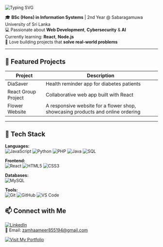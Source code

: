 ![Typing SVG](https://readme-typing-svg.herokuapp.com?size=28&color=B22222&font=Fira+Code&center=true&vCenter=true&width=1000&lines=Hi+there!💁‍♀️+I'm+Zamha+Ameer)

🎓 **BSc (Hons) in Information Systems** | 2nd Year @ Sabaragamuwa University of Sri Lanka  
💻 Passionate about **Web Development**, **Cybersecurity** & **AI**  
   Currently learning: **React**, **Node.js**  
🚀 Love building projects that **solve real-world problems**  

---

## 🔹 Featured Projects
| Project | Description |
|---------|-------------|
| DiaSaver | Health reminder app for diabetes patients |
| React Group Project | Collaborative web app built with React |
| Flower Website | A responsive website for a flower shop, showcasing products and online ordering |

---

## 🔹 Tech Stack
**Languages:**  
![JavaScript](https://img.shields.io/badge/JavaScript-F7DF1E?style=for-the-badge&logo=javascript&logoColor=black) 
![Python](https://img.shields.io/badge/Python-3776AB?style=for-the-badge&logo=python&logoColor=white) 
![PHP](https://img.shields.io/badge/PHP-777BB4?style=for-the-badge&logo=php&logoColor=white) 
![Java](https://img.shields.io/badge/Java-007396?style=for-the-badge&logo=java&logoColor=white) 
![SQL](https://img.shields.io/badge/SQL-4479A1?style=for-the-badge&logo=sql&logoColor=white)

**Frontend:**  
![React](https://img.shields.io/badge/React-61DAFB?style=for-the-badge&logo=react&logoColor=black) 
![HTML5](https://img.shields.io/badge/HTML5-E34F26?style=for-the-badge&logo=html5&logoColor=white) 
![CSS3](https://img.shields.io/badge/CSS3-1572B6?style=for-the-badge&logo=css3&logoColor=white)

**Databases:**  
![MySQL](https://img.shields.io/badge/MySQL-4479A1?style=for-the-badge&logo=mysql&logoColor=white)

**Tools:**  
![Git](https://img.shields.io/badge/Git-F05032?style=for-the-badge&logo=git&logoColor=white) 
![GitHub](https://img.shields.io/badge/GitHub-181717?style=for-the-badge&logo=github&logoColor=white) 
![VS Code](https://img.shields.io/badge/VS%20Code-007ACC?style=for-the-badge&logo=visual-studio-code&logoColor=white)

## 📫 Connect with Me
[![LinkedIn](https://img.shields.io/badge/LinkedIn-0077B5?style=for-the-badge&logo=linkedin&logoColor=white)](https://www.linkedin.com/in/z-59a169344/)  
📧 Email: [zamhaameer855194@gmail.com](mailto:zamhaameer855194@gmail.com)

[![Visit My Portfolio](https://img.shields.io/badge/Portfolio-Visit%20Now-blue?style=for-the-badge&logo=github)](https://zamhaameer.github.io/My-GitHub-Portfolio/)


